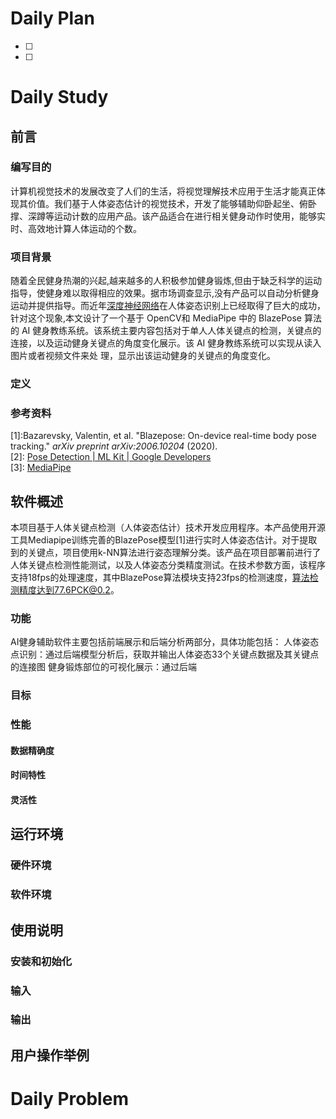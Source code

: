 # Daily Plan
- [ ] 
- [ ] 
# Daily Study
## 前言
### 编写目的
计算机视觉技术的发展改变了人们的生活，将视觉理解技术应用于生活才能真正体现其价值。我们基于人体姿态估计的视觉技术，开发了能够辅助仰卧起坐、俯卧撑、深蹲等运动计数的应用产品。该产品适合在进行相关健身动作时使用，能够实时、高效地计算人体运动的个数。
### 项目背景
随着全民健身热潮的兴起,越来越多的人积极参加健身锻炼,但由于缺乏科学的运动指导，使健身难以取得相应的效果。据市场调查显示,没有产品可以自动分析健身运动并提供指导。而近年[深度神经网络](https://so.csdn.net/so/search?q=%E6%B7%B1%E5%BA%A6%E7%A5%9E%E7%BB%8F%E7%BD%91%E7%BB%9C&spm=1001.2101.3001.7020)在人体姿态识别上已经取得了巨大的成功，针对这个现象,本文设计了一个基于 OpenCV和 MediaPipe 中的 BlazePose 算法的 AI 健身教练系统。该系统主要内容包括对于单人人体关键点的检测，关键点的连接，以及运动健身关键点的角度变化展示。该 AI 健身教练系统可以实现从读入图片或者视频文件来处 理，显示出该运动健身的关键点的角度变化。
### 定义
### 参考资料
[1]:Bazarevsky, Valentin, et al. "Blazepose: On-device real-time body pose tracking." _arXiv preprint arXiv:2006.10204_ (2020).  
[2]: [Pose Detection | ML Kit | Google Developers](https://developers.google.com/ml-kit/vision/pose-detection)  
[3]: [MediaPipe](https://mediapipe.dev/)

## 软件概述
本项目基于人体关键点检测（人体姿态估计）技术开发应用程序。本产品使用开源工具Mediapipe训练完善的BlazePose模型[1]进行实时人体姿态估计。对于提取到的关键点，项目使用k-NN算法进行姿态理解分类。该产品在项目部署前进行了人体关键点检测性能测试，以及人体姿态分类精度测试。在技术参数方面，该程序支持18fps的处理速度，其中BlazePose算法模块支持23fps的检测速度，算法检测精度达到77.6PCK@0.2。
### 功能
AI健身辅助软件主要包括前端展示和后端分析两部分，具体功能包括：
人体姿态点识别：通过后端模型分析后，获取并输出人体姿态33个关键点数据及其关键点的连接图
健身锻炼部位的可视化展示：通过后端
### 目标

### 性能
#### 数据精确度
#### 时间特性
#### 灵活性
## 运行环境
### 硬件环境
### 软件环境

## 使用说明
### 安装和初始化
### 输入
### 输出
## 用户操作举例
# Daily Problem